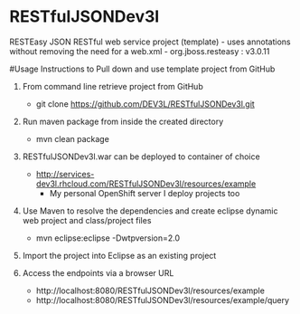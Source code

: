 # RESTfulJSONDev3l
RESTEasy JSON RESTful web service project (template)
	- uses annotations without removing the need for a web.xml
	- org.jboss.resteasy : v3.0.11


#Usage Instructions to Pull down and use template project from GitHub
1. From command line retrieve project from GitHub
	- git clone https://github.com/DEV3L/RESTfulJSONDev3l.git

2. Run maven package from inside the created directory
	- mvn clean package

3. RESTfulJSONDev3l.war can be deployed to container of choice
	- http://services-dev3l.rhcloud.com/RESTfulJSONDev3l/resources/example
		- My personal OpenShift server I deploy projects too

4. Use Maven to resolve the dependencies and create eclipse dynamic web project and class/project files
	- mvn eclipse:eclipse -Dwtpversion=2.0

5. Import the project into Eclipse as an existing project

6. Access the endpoints via a browser URL
	- http://localhost:8080/RESTfulJSONDev3l/resources/example
	- http://localhost:8080/RESTfulJSONDev3l/resources/example/query
